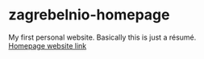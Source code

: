 # zagrebelnio-homepage
My first personal website. Basically this is just a résumé.<br/>
[Homepage website link](https://zagrebelnio.github.io/zagrebelnio-homepage/)
